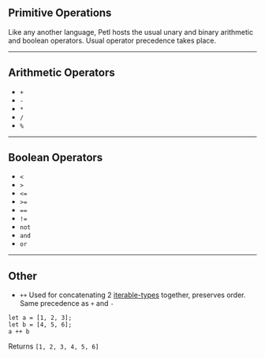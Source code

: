 ## Primitive Operations
Like any another language, Petl hosts the usual unary and binary arithmetic and boolean
operators. Usual operator precedence takes place.

---

## Arithmetic Operators
- ```+```
- ```-```
- ```*```
- ```/```
- ```%```

---

## Boolean Operators
- ```<```
- ```>```
- ```<=```
- ```>=```
- ```==```
- ```!=```
- ```not```
- ```and```
- ```or```

---

## Other
- ```++``` Used for concatenating 2 [iterable-types](./collections.md) together, preserves order.
Same precedence as ```+``` and ```-```
```
let a = [1, 2, 3];
let b = [4, 5, 6];
a ++ b
```
Returns ```[1, 2, 3, 4, 5, 6]```